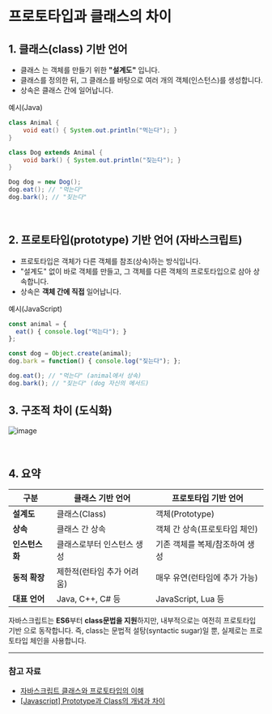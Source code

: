 # 프로토타입과 클래스의 차이

## 1. 클래스(class) 기반 언어
- 클래스 는 객체를 만들기 위한 **"설계도"** 입니다.
- 클래스를 정의한 뒤, 그 클래스를 바탕으로 여러 개의 객체(인스턴스)를 생성합니다.
- 상속은 클래스 간에 일어납니다.

예시(Java)
```java
class Animal {
    void eat() { System.out.println("먹는다"); }
}

class Dog extends Animal {
    void bark() { System.out.println("짖는다"); }
}

Dog dog = new Dog();
dog.eat(); // "먹는다"
dog.bark(); // "짖는다"
```
<br>

## 2. 프로토타입(prototype) 기반 언어 (자바스크립트)
- 프로토타입은 객체가 다른 객체를 참조(상속)하는 방식입니다.
- "설계도" 없이 바로 객체를 만들고, 그 객체를 다른 객체의 프로토타입으로 삼아 상속합니다.
- 상속은 **객체 간에 직접** 일어납니다.

예시(JavaScript)
```javascript
const animal = {
  eat() { console.log("먹는다"); }
};

const dog = Object.create(animal);
dog.bark = function() { console.log("짖는다"); };

dog.eat(); // "먹는다" (animal에서 상속)
dog.bark(); // "짖는다" (dog 자신의 메서드)
```

## 3. 구조적 차이 (도식화)
![image](https://github.com/user-attachments/assets/087f56f0-e64c-44ff-9e89-97951b29d134)

<br>

## 4. 요약
| 구분           | 클래스 기반 언어                | 프로토타입 기반 언어           |
|----------------|-------------------------------|-------------------------------|
| **설계도**     | 클래스(Class)                  | 객체(Prototype)               |
| **상속**       | 클래스 간 상속                 | 객체 간 상속(프로토타입 체인) |
| **인스턴스화** | 클래스로부터 인스턴스 생성      | 기존 객체를 복제/참조하여 생성 |
| **동적 확장**  | 제한적(런타임 추가 어려움)      | 매우 유연(런타임에 추가 가능)  |
| **대표 언어**  | Java, C++, C# 등              | JavaScript, Lua 등            |

자바스크립트는 **ES6**부터 **class문법을 지원**하지만, 내부적으로는 여전히 프로토타입 기반 으로 동작합니다.
즉, class는 문법적 설탕(syntactic sugar)일 뿐, 실제로는 프로토타입 체인을 사용합니다.

---
### 참고 자료
- [자바스크립트 클래스와 프로토타입의 이해](https://f-lab.kr/insight/understanding-javascript-class-and-prototype?gad_source=1&gbraid=0AAAAACGgUFerKQKQKyHSbhKKyHk4Lwwq6)
- [[Javascript] Prototype과 Class의 개념과 차이](https://itprogramming119.tistory.com/entry/Javascript-Prototype%EA%B3%BC-Class%EC%9D%98-%EA%B0%9C%EB%85%90%EA%B3%BC-%EC%B0%A8%EC%9D%B4)
